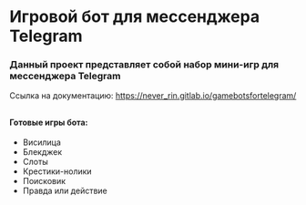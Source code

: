 # **Игровой бот для мессенджера Telegram**

### Данный проект представляет собой набор мини-игр для мессенджера Telegram
Ссылка на документацию: https://never_rin.gitlab.io/gamebotsfortelegram/
## 


#### Готовые игры бота:
*  Висилица
*  Блекджек
*  Слоты
*  Крестики-нолики
*  Поисковик
*  Правда или действие

